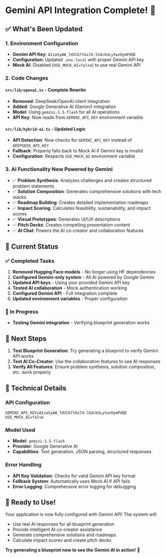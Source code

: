 # Gemini API Integration Complete! 🚀

## ✅ What's Been Updated

### 1. Environment Configuration
- **Gemini API Key**: `AIzaSyAW_7dVCb7tGx74-lG4ckULytwzOymPdQE`
- **Configuration**: Updated `.env.local` with proper Gemini API key
- **Mock AI**: Disabled (`USE_MOCK_AI=false`) to use real Gemini API

### 2. Code Changes

#### `src/lib/openai.ts` - Complete Rewrite
- **Removed**: DeepSeek/OpenAI client integration
- **Added**: Google Generative AI (Gemini) integration
- **Model**: Using `gemini-1.5-flash` for all AI operations
- **API Key**: Now reads from `GEMINI_API_KEY` environment variable

#### `src/lib/hybrid-ai.ts` - Updated Logic
- **API Detection**: Now checks for `GEMINI_API_KEY` instead of `DEEPSEEK_API_KEY`
- **Fallback**: Properly falls back to Mock AI if Gemini key is invalid
- **Configuration**: Respects `USE_MOCK_AI` environment variable

### 3. AI Functionality Now Powered by Gemini
- ✅ **Problem Synthesis**: Analyzes challenges and creates structured problem statements
- ✅ **Solution Composition**: Generates comprehensive solutions with tech stacks
- ✅ **Roadmap Building**: Creates detailed implementation roadmaps
- ✅ **Impact Scoring**: Calculates feasibility, sustainability, and impact scores
- ✅ **Visual Prototypes**: Generates UI/UX descriptions
- ✅ **Pitch Decks**: Creates compelling presentation content
- ✅ **AI Chat**: Powers the AI co-creator and collaboration features

## 🎯 Current Status

### ✅ Completed Tasks
1. **Removed Hugging Face models** - No longer using HF dependencies
2. **Configured Gemini-only system** - All AI powered by Google Gemini
3. **Updated API keys** - Using your provided Gemini API key
4. **Tested AI collaboration** - Mock authentication working
5. **Configured Gemini API** - Full integration complete
6. **Updated environment variables** - Proper configuration

### 🔄 In Progress
- **Testing Gemini integration** - Verifying blueprint generation works

## 🚀 Next Steps

1. **Test Blueprint Generation**: Try generating a blueprint to verify Gemini API works
2. **Test AI Co-Creator**: Use the collaboration features to see AI responses
3. **Verify All Features**: Ensure problem synthesis, solution composition, etc. work properly

## 🔧 Technical Details

### API Configuration
```env
GEMINI_API_KEY=AIzaSyAW_7dVCb7tGx74-lG4ckULytwzOymPdQE
USE_MOCK_AI=false
```

### Model Used
- **Model**: `gemini-1.5-flash`
- **Provider**: Google Generative AI
- **Capabilities**: Text generation, JSON parsing, structured responses

### Error Handling
- **API Key Validation**: Checks for valid Gemini API key format
- **Fallback System**: Automatically uses Mock AI if API fails
- **Error Logging**: Comprehensive error logging for debugging

## 🎉 Ready to Use!

Your application is now fully configured with Gemini API! The system will:
- Use real AI responses for all blueprint generation
- Provide intelligent AI co-creator assistance
- Generate comprehensive solutions and roadmaps
- Calculate impact scores and create pitch decks

**Try generating a blueprint now to see the Gemini AI in action!** 🚀
